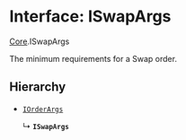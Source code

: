 # Interface: ISwapArgs

[Core](../modules/Core.md).ISwapArgs

The minimum requirements for a Swap order.

## Hierarchy

- [`IOrderArgs`](Core.IOrderArgs.md)

  ↳ **`ISwapArgs`**
